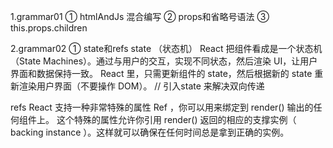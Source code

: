 1.grammar01
  ① htmlAndJs 混合编写
  ② props和省略号语法
  ③ this.props.children


2.grammar02
  ① state和refs
  state （状态机）
   React 把组件看成是一个状态机（State Machines）。通过与用户的交互，实现不同状态，然后渲染 UI，让用户界面和数据保持一致。
   React 里，只需更新组件的 state，然后根据新的 state 重新渲染用户界面（不要操作 DOM）。
  // 引入state 来解决双向传递

  refs
   React 支持一种非常特殊的属性 Ref ，你可以用来绑定到 render() 输出的任何组件上。
   这个特殊的属性允许你引用 render() 返回的相应的支撑实例（ backing instance ）。这样就可以确保在任何时间总是拿到正确的实例。